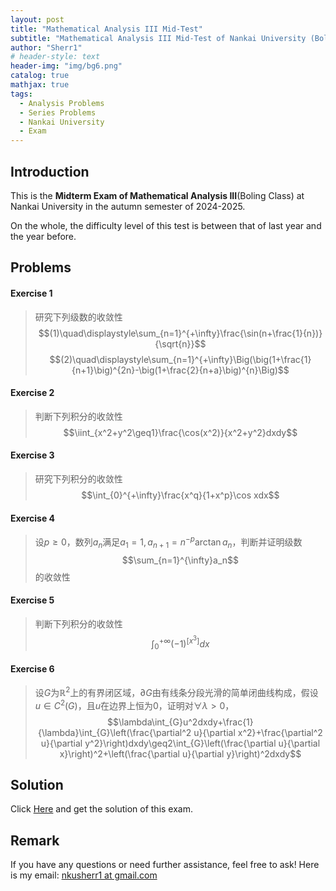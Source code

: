 ```yaml
---
layout: post
title: "Mathematical Analysis III Mid-Test"
subtitle: "Mathematical Analysis III Mid-Test of Nankai University (Boling Version)"
author: "Sherr1"
# header-style: text
header-img: "img/bg6.png"
catalog: true
mathjax: true
tags:
  - Analysis Problems
  - Series Problems
  - Nankai University
  - Exam
---
```


## Introduction
This is the **Midterm Exam of Mathematical Analysis III**(Boling Class) at Nankai University in the autumn semester of 2024-2025.

On the whole, the difficulty level of this test is between that of last year and the year before.
## Problems
#### Exercise 1
> 研究下列级数的收敛性
> $$(1)\quad\displaystyle\sum_{n=1}^{+\infty}\frac{\sin(n+\frac{1}{n})}{\sqrt{n}}$$ $$(2)\quad\displaystyle\sum_{n=1}^{+\infty}\Big(\big(1+\frac{1}{n+1}\big)^{2n}-\big(1+\frac{2}{n+a}\big)^{n}\Big)$$
#### Exercise 2
> 判断下列积分的收敛性
> $$\iint_{x^2+y^2\geq1}\frac{\cos(x^2)}{x^2+y^2}dxdy$$
#### Exercise 3
> 研究下列积分的收敛性
> $$\int_{0}^{+\infty}\frac{x^q}{1+x^p}\cos xdx$$
#### Exercise 4
> 设$p\geq0$，数列$a_n$满足$a_1=1,a_{n+1}=n^{-p}\arctan a_n$，判断并证明级数
> $$\sum_{n=1}^{\infty}a_n$$
> 的收敛性
#### Exercise 5
> 判断下列积分的收敛性
> $$\int_{0}^{+\infty}(-1)^{\left[x^3\right]}dx$$
#### Exercise 6
> 设$G$为$\mathbb{R}^2$上的有界闭区域，$\partial G$由有线条分段光滑的简单闭曲线构成，假设$u\in C^2(G)$，且$u$在边界上恒为$0$，证明对$\forall\lambda\gt0$，
> $$\lambda\int_{G}u^2dxdy+\frac{1}{\lambda}\int_{G}\left(\frac{\partial^2 u}{\partial x^2}+\frac{\partial^2 u}{\partial y^2}\right)dxdy\geq2\int_{G}\left(\frac{\partial u}{\partial x}\right)^2+\left(\frac{\partial u}{\partial y}\right)^2dxdy$$

## Solution
Click [Here](/files/Exam/Exam2024Fall-NKU-Analysis-Mid-Exam-Solution.pdf) and get the solution of this exam.
## Remark
If you have any questions or need further assistance, feel free to ask! Here is my email: [nkusherr1 at gmail.com](mailto:nkusherr1@gmail.com)
